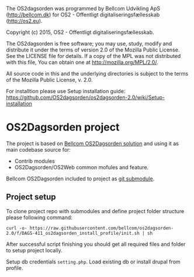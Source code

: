 The OS2dagsorden was programmed by Bellcom Udvikling ApS (http://bellcom.dk)
for OS2 - Offentligt digitaliseringsfællesskab (http://os2.eu).

Copyright (c) 2015, OS2 - Offentligt digitaliseringsfællesskab.

The OS2dagsorden is free software; you may use, study, modify and
distribute it under the terms of version 2.0 of the Mozilla Public
License. See the LICENSE file for details. If a copy of the MPL was not
distributed with this file, You can obtain one at
http://mozilla.org/MPL/2.0/.

All source code in this and the underlying directories is subject to
the terms of the Mozilla Public License, v. 2.0. 

For installtion please use Setup installation guide: https://github.com/OS2dagsorden/os2dagsorden-2.0/wiki/Setup-installation

# OS2Dagsorden project

The project is based on [Bellcom OS2Dagsorden solution](https://github.com/bellcom/os2dagsorden_profile)
and using it as main codebase source for:
- Contrib modules
- OS2Dagsorden/OS2Web common mofules and feature.

Bellcom OS2Dagsorden included to project as [git submodule](https://git-scm.com/book/en/v2/Git-Tools-Submodules).


## Project setup

To clone project repo with submodules and define project folder
structure please following command:
```
curl -o- https://raw.githubusercontent.com/bellcom/os2dagsorden-2.0/f/DAGS-411_os2dagsorden_install_profile/init.sh | sh
```

After successful script finishing you should get all required files and
folder to setup project locally.

Setup db credentials `setting.php`.
Load existing db or install drupal from profile.
